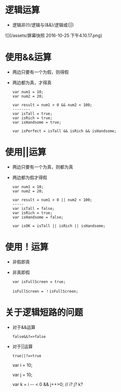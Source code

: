 # 逻辑运算

 - 逻辑非(!)/逻辑与(&&)/逻辑或(||)

  ![](/assets/屏幕快照 2016-10-25 下午4.10.17.png)

# 使用&&运算

  - 两边只要有一个为假，则得假
  - 两边都为真，才得真
  
        var num1 = 10; 
        var num2 = 20;

        var result = num1 > 0 && num2 < 100;
        --------
        var isTall = true;
        var isRich = true;
        var isHandsome = true;

        var isPerfect = isTall && isRich && isHandsome;

# 使用||运算

 - 两边只要有一个为真，则都为真
 - 两边都为假才得假

       var num1 = 10;
       var num2 = 20;

       var result = num1 > 0 || num2 < 100;
       -----
       var isTall = false;
       var isRich = true;
       var isHandsome = false;

       var isOK = isTall || isRich || isHandsome;

# 使用！运算

 - 非假即真
 - 非真即假

       var isFullScreen = true;

       isFullScreen = ！isFullScreen;

# 关于逻辑短路的问题

 - 对于&&运算

       false&&?=>false
 - 对于||运算

       true||?=>true


    var i = 10;

    var j = 10;

    var k = i -- < 0 && j++>0; // i? j? k?

   